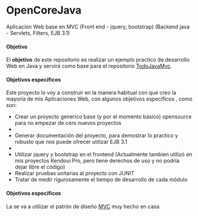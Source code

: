 # OpenCoreJava
Aplicación Web base en MVC (Front end - jquery, bootstrap) (Backend java - Servlets, Filters, EJB 3.1)

<h4>Objetivo</h4>
<p>El <b>objetivo</b> de este repositorio es realizar un ejemplo practico de desarrollo Web en Java y servirá como base para el repositorio <a href='https://github.com/chepeteam/TodoJavaMvc' target='_blank'>TodoJavaMvc</a>.</p>

<h4>Objetivos específicos</h4>
<p>Este proyecto lo voy a construir en la manera habitual con que creo la mayoría de mis Aplicaciones Web, con algunos objetivos específicos , como son: </p>
<ul>
<li>Crear un proyecto generico base (y por el momento básico) opensource para no empezar de cero nuevos proyectos<li>
<li>Generar documentación del proyecto, para demostrar lo practico y robusto que nos puede ofrecer utilizar EJB 3.1<li>
<li>Utilizar jquery y bootstrap en el frontend (Actualmente tambien utilizó en mis proyectos Kendoui Pro, pero tiene derechos de uso y no podría dejar libre el código)</li>
<li>Realizar pruebas unitarias al proyecto con JUNIT</li>
<li>Tratar de medir rigurosamente el tiempo de desarrollo de cada módulo</li>
</ul>
<h4>Objetivos específicos</h4>
<p>La se va a utilizar el patrón de diseño <a href='http://www.desarrolloweb.com/articulos/que-es-mvc.html' target='_blank'>MVC</a> muy hecho en casa</p>
